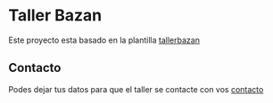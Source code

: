 # Taller Bazan
Este proyecto esta basado en la plantilla [tallerbazan](https://github.com/macarenabordachilon/repositorio/blob/main/menu.html "tallerbazan")
## Contacto
Podes dejar tus datos para que el taller se contacte con vos [contacto](https://github.com/macarenabordachilon/repositorio/blob/main/contacto.html "contacto")